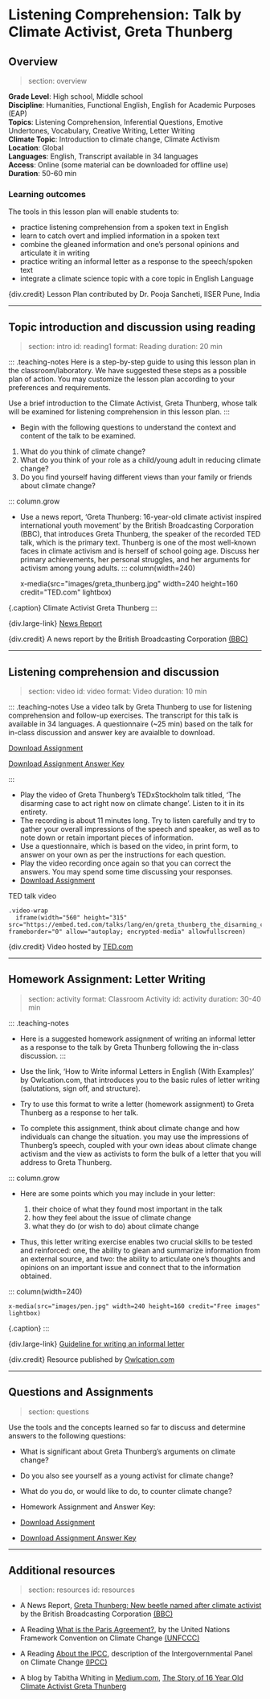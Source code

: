 ﻿# Listening Comprehension: Talk by Climate Activist, Greta Thunberg 

## Overview
> section: overview

__Grade Level__: High school, Middle school   
__Discipline__:  Humanities, Functional English, English for Academic Purposes (EAP)       
__Topics__:  Listening Comprehension, Inferential Questions, Emotive Undertones, Vocabulary, Creative Writing, Letter Writing   
__Climate Topic__: Introduction to climate change, Climate Activism    
__Location__: Global   
__Languages__: English, Transcript available in 34 languages       
__Access__: Online (some material can be downloaded for offline use)     
__Duration__: 50-60 min      

### Learning outcomes

The tools in this lesson plan will enable students to:

* practice listening comprehension from a spoken text in English
* learn to catch overt and implied information in a spoken text
* combine the gleaned information and one’s personal opinions and articulate it in writing
* practice writing an informal letter as a response to the speech/spoken text
* integrate a climate science topic with a core topic in English Language

{div.credit} Lesson Plan contributed by Dr. Pooja Sancheti, IISER Pune, India

---

## Topic introduction and discussion using reading
> section: intro
> id: reading1
> format: Reading
> duration: 20 min

::: .teaching-notes
Here is a step-by-step guide to using this lesson plan in the classroom/laboratory. We have suggested these steps as a possible plan of action. You may customize the lesson plan according to your preferences and requirements.

Use a  brief introduction to the Climate Activist, Greta Thunberg, whose talk will be examined for listening comprehension in this lesson plan.
:::

* Begin with the following questions to understand the context and content of the talk to be examined. 
 1. What do you think of climate change?
 2. What do you think of your role as a child/young adult in reducing climate change?
 3. Do you find yourself having different views than your family or friends about climate change?

::: column.grow
* Use a news report, ‘Greta Thunberg: 16-year-old climate activist inspired international youth movement’ by the British Broadcasting Corporation (BBC), that introduces Greta Thunberg, the speaker of the recorded TED talk, which is the primary text. Thunberg is one of the most well-known faces in climate activism and is herself of school going age. Discuss her primary achievements, her personal struggles, and her arguments for activism among young adults.
::: column(width=240)

    x-media(src="images/greta_thunberg.jpg" width=240 height=160 credit="TED.com" lightbox)

{.caption} Climate Activist Greta Thunberg
:::

{div.large-link} [News Report](https://www.bbc.co.uk/newsround/47467038)

{div.credit} A news report by the British Broadcasting Corporation [(BBC)](https://www.bbc.com/)

---

## Listening comprehension and discussion
> section: video
> id: video
> format: Video
> duration: 10 min

::: .teaching-notes
Use a video talk by Greta Thunberg to use for listening comprehension and follow-up exercises. The transcript for this talk is available in 34 languages.
A questionnaire (~25 min) based on the talk for in-class discussion and answer key are avaialble to download.

[Download Assignment](/resources/note-making/downloads/LP_Thunberg_assignment.pdf)

[Download Assignment Answer Key](/resources/note-making/downloads/LP_Thunberg_Answer_Key.pdf)

:::

* Play the video of Greta Thunberg’s TEDxStockholm talk titled, ‘The disarming case to act right now on climate change’. Listen to it in its entirety.
* The recording is about 11 minutes long. Try to listen carefully and try to gather your overall impressions of the speech and speaker, as well as to note down or retain important pieces of information.
* Use a questionnaire, which is based on the video, in print form, to answer on your own as per the instructions for each question.
* Play the video recording once again so that you can correct the answers. You may spend some time discussing your responses.
* [Download Assignment](/resources/note-making/downloads/LP_Thunberg_assignment.pdf)

TED talk video
    
    .video-wrap
      iframe(width="560" height="315" src="https://embed.ted.com/talks/lang/en/greta_thunberg_the_disarming_case_to_act_right_now_on_climate_change" frameborder="0" allow="autoplay; encrypted-media" allowfullscreen)


{div.credit} Video hosted by [TED.com](https://www.ted.com/)

---

## Homework Assignment: Letter Writing
> section: activity
> format: Classroom Activity
> id: activity
> duration: 30-40 min

::: .teaching-notes
* Here is a suggested homework assignment of writing an informal letter as a response to the talk by Greta Thunberg following the in-class discussion.
:::

* Use the link, ‘How to Write informal Letters in English (With Examples)’ by Owlcation.com, that introduces you to the basic rules of letter writing (salutations, sign off, and structure).
* Try to use this format to write a letter (homework assignment) to Greta Thunberg as a response to her talk.
* To complete this assignment, think about climate change and how individuals can change the situation. you may use the impressions of Thunberg’s speech, coupled with your own ideas about climate change activism and the view as activists to form the bulk of a letter that you will address to Greta Thunberg.

::: column.grow
* Here are some points which you may include in your letter:
  1. their choice of what they found most important in the talk
  2. how they feel about the issue of climate change
  3. what they do (or wish to do) about climate change

* Thus, this letter writing exercise enables two crucial skills to be tested and reinforced: one, the ability to glean and summarize information from an external source, and two: the ability to articulate one’s thoughts and opinions on an important issue and connect that to the information obtained. 

::: column(width=240)

    x-media(src="images/pen.jpg" width=240 height=160 credit="Free images" lightbox)

{.caption} 
:::

{div.large-link} [Guideline for writing an informal letter](https://owlcation.com/academia/Examples-of-how-to-write-informal-letters-in-English-Personal)

{div.credit} Resource published by [Owlcation.com](https://owlcation.com/about-us)


---

## Questions and Assignments

> section: questions

Use the tools and the concepts learned so far to discuss and determine answers to the following questions:

* What is significant about Greta Thunberg’s arguments on climate change?
* Do you also see yourself as a young activist for climate change?
* What do you do, or would like to do, to counter climate change?

* Homework Assignment and Answer Key:
  
* [Download Assignment](/resources/note-making/downloads/LP_Thunberg_assignment.pdf)
* [Download Assignment Answer Key](/resources/note-making/downloads/LP_Thunberg_Answer_Key.pdf)

---

## Additional resources
> section: resources
> id: resources

* A News Report, [Greta Thunberg: New beetle named after climate activist](https://www.bbc.com/news/world-europe-50182815) by the British Broadcasting Corporation [(BBC)](https://www.bbc.com/)

* A Reading [What is the Paris Agreement?](https://unfccc.int/process-and-meetings/the-paris-agreement/what-is-the-paris-agreement), by the United Nations Framework Convention on Climate Change [(UNFCCC)](https://unfccc.int/)

* A Reading [About the IPCC](https://www.ipcc.ch/about/), description of the Intergovernmental Panel on Climate Change [(IPCC)](https://www.ipcc.ch/about/)

* A blog by Tabitha Whiting in [Medium.com](https://medium.com/), [The Story of 16 Year Old Climate Activist Greta Thunberg](https://medium.com/@tabitha.whiting/greta-thunberg-i-promised-myself-i-was-going-to-do-everything-i-could-to-make-a-difference-cb6fade1904)
